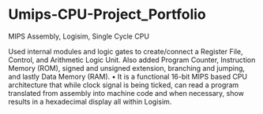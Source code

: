 # Umips-CPU-Project_Portfolio
MIPS Assembly, Logisim, Single Cycle CPU

Used internal modules and logic gates to create/connect a Register File, Control, and Arithmetic Logic Unit. Also added Program Counter, Instruction Memory (ROM), signed and unsigned extension, branching and jumping, and lastly Data Memory (RAM).
•
It is a functional 16-bit MIPS based CPU architecture that while clock signal is being ticked, can read a program translated from assembly into machine code and when necessary, show results in a hexadecimal display all within Logisim.



